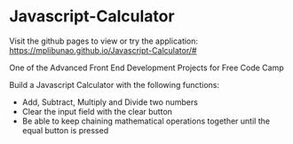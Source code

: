 # Javascript-Calculator

Visit the github pages to view or try the application: https://mplibunao.github.io/Javascript-Calculator/#

One of the Advanced Front End Development Projects for Free Code Camp

Build a Javascript Calculator with the following functions:
- Add, Subtract, Multiply and Divide two numbers
- Clear the input field with the clear button
- Be able to keep chaining mathematical operations together until the equal button is pressed
